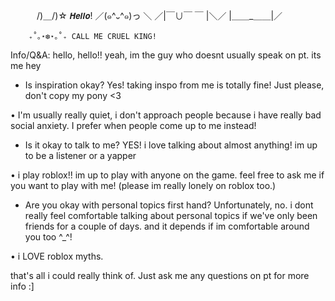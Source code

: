   
　　　/)＿/)☆ 𝙃𝙚𝙡𝙡𝙤! 
  ／(๑^᎑^๑)っ ＼
／|￣∪￣ ￣ |＼／
  |＿＿_＿＿|／ 

        ₊˚｡⋆❆⋆｡˚₊ 𝙲𝙰𝙻𝙻 𝙼𝙴 𝙲𝚁𝚄𝙴𝙻 𝙺𝙸𝙽𝙶! 

Info/Q&A:
hello, hello!! yeah, im the guy who doesnt usually speak on pt. its me hey

- Is inspiration okay?
Yes! taking inspo from me is totally fine! Just please, don't copy my pony <3

• I'm usually really quiet, i don't approach people because i have really bad social anxiety. I prefer when people come up to me instead!

- Is it okay to talk to me?
YES! i love talking about almost anything! im up to be a listener or a yapper

• i play roblox!! im up to play with anyone on the game. feel free to ask me if you want to play with me! (please im really lonely on roblox too.)

- Are you okay with personal topics first hand?
Unfortunately, no. i dont really feel comfortable talking about personal topics if we've only been friends for a couple of days. and it depends if im comfortable around you too ^_^!

• i LOVE roblox myths.

that's all i could really think of. Just ask me any questions on pt for more info :]
